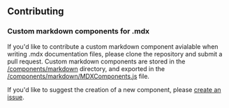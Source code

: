 ## Contributing

### Custom markdown components for .mdx

If you'd like to contribute a custom markdown component avialable when writing .mdx documentation files, please clone the repository and submit a pull request. Custom markdown components are stored in the [/components/markdown](/components/markdown) directory, and exported in the [/components/markdown/MDXComponents.js](/components/markdown) file.

If you'd like to suggest the creation of a new component, please [create an issue](https://github.com/Light-and-Health-Research-Center/docs/issues/new?assignees=&labels=&template=markdown-component-request.md&title=%5BComponent+Request%5D).
